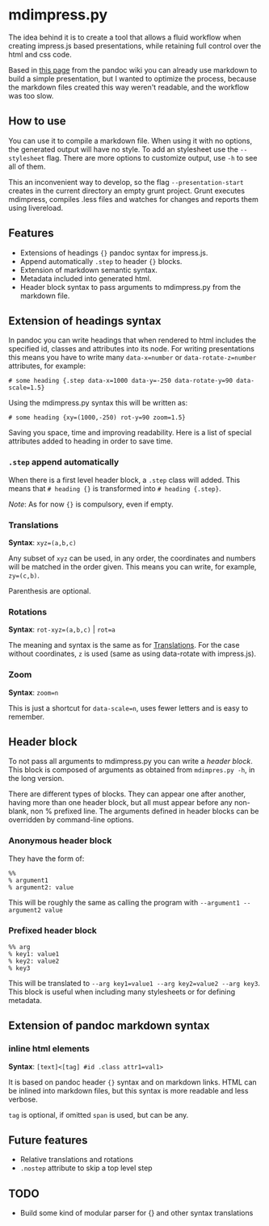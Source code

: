 # mdimpress.py

The idea behind it is to create a tool that allows a fluid workflow
when creating impress.js based presentations, while retaining full
control over the html and css code.

Based in [this page][pandoc_impress] from the pandoc wiki you can
already use markdown to build a simple presentation, but I wanted to
optimize the process, because the markdown files created this way
weren't readable, and the workflow was too slow.

## How to use ##

You can use it to compile a markdown file. When using it with no
options, the generated output will have no style. To add an stylesheet
use the `--stylesheet` flag. There are more options to customize
output, use `-h` to see all of them.

This an inconvenient way to develop, so the flag
`--presentation-start` creates in the current directory an empty grunt
project. Grunt executes mdimpress, compiles .less files and watches for
changes and reports them using livereload. 

## Features ##

- Extensions of headings `{}` pandoc syntax for impress.js.
- Append automatically `.step` to header `{}` blocks.
- Extension of markdown semantic syntax.
- Metadata included into generated html.
- Header block syntax to pass arguments to mdimpress.py from the
  markdown file.

## Extension of headings syntax ##

In pandoc you can write headings that when rendered to html includes
the specified id, classes and attributes into its node. For writing
presentations this means you have to write many `data-x=number` or
`data-rotate-z=number` attributes, for example:
	
	# some heading {.step data-x=1000 data-y=-250 data-rotate-y=90 data-scale=1.5}

Using the mdimpress.py syntax this will be written as:

	# some heading {xy=(1000,-250) rot-y=90 zoom=1.5}

Saving you space, time and improving readability. Here is a list of special
attributes added to heading in order to save time.

### `.step` append automatically

When there is a first level header block, a `.step` class will added. This means that `# heading {}` is transformed into `# heading {.step}`.

*Note*: As for now `{}` is compulsory, even if empty.

### Translations

**Syntax**: `xyz=(a,b,c)`

Any subset of `xyz` can be used, in any order, the coordinates and numbers
will be matched in the order given. This means you can write, for example,
`zy=(c,b)`. 

Parenthesis are optional.

### Rotations

**Syntax**: `rot-xyz=(a,b,c)` | `rot=a`

The meaning and syntax is the same as for [Translations](#translations). For
the case without coordinates, `z` is used (same as using data-rotate with
impress.js).

### Zoom

**Syntax**: `zoom=n`

This is just a shortcut for `data-scale=n`, uses fewer letters and is easy to
remember.

## Header block ##

To not pass all arguments to mdimpress.py you can write a *header block*. This
block is composed of arguments as obtained from `mdimpres.py -h`, in the long
version.

There are different types of blocks. They can appear one after another, having
more than one header block, but all must appear before any non-blank, non %
prefixed line. The arguments defined in header blocks can be overridden by
command-line options.

### Anonymous header block ###

They have the form of:

	%%
	% argument1
	% argument2: value

This will be roughly the same as calling the program with `--argument1
--argument2 value`


### Prefixed header block ###

	%% arg
	% key1: value1
	% key2: value2
	% key3

This will be translated to `--arg key1=value1 --arg key2=value2 --arg key3`.
This block is useful when including many stylesheets or for defining metadata.


## Extension of pandoc markdown syntax ##

### inline html elements ###

**Syntax**: `[text]<[tag] #id .class attr1=val1>`

It is based on pandoc header `{}` syntax and on markdown links. HTML
can be inlined into markdown files, but this syntax is more readable
and less verbose.

`tag` is optional, if omitted `span` is used, but can be any.


## Future features ##

- Relative translations and rotations
- `.nostep` attribute to skip a top level step

## TODO

- Build some kind of modular parser for {} and other syntax translations

[pandoc_impress]: <https://github.com/jgm/pandoc/wiki/Creating-impress.js-slide-shows-with-pandoc>

[grunt_livereload]: <https://github.com/gruntjs/grunt-contrib-watch#optionslivereload>

[extensions_livereload]: <http://feedback.livereload.com/knowledgebase/articles/86242-how-do-i-install-and-use-the-browser-extensions>
 

